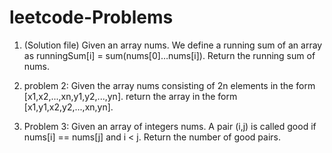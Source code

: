 # leetcode-Problems
1. (Solution file) Given an array nums. We define a running sum of an array as runningSum[i] = sum(nums[0]…nums[i]).
    Return the running sum of nums.
    
  2. problem 2: Given the array nums consisting of 2n elements in the form [x1,x2,...,xn,y1,y2,...,yn].
    return the array in the form [x1,y1,x2,y2,...,xn,yn].
    
  3.  Problem 3: Given an array of integers nums. A pair (i,j) is called good if nums[i] == nums[j] and i < j. Return the number of good pairs.


